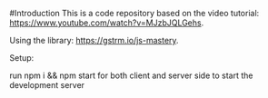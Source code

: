 #Introduction
This is a code repository based on the video tutorial: https://www.youtube.com/watch?v=MJzbJQLGehs.

Using the library: https://gstrm.io/js-mastery.

Setup:

run npm i && npm start for both client and server side to start the development server
